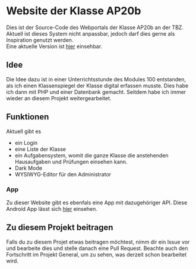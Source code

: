 # Website der Klasse AP20b

Dies ist der Source-Code des Webportals der Klasse AP20b an der TBZ.<br>
Aktuell ist dieses System nicht anpassbar, jedoch darf dies gerne als Inspiration genutzt werden.<br>
Eine aktuelle Version ist [hier](https://ap20b.lezurex.com/) einsehbar.

## Idee
Die Idee dazu ist in einer Unterrichtsstunde des Modules 100 entstanden, als ich einen Klassenspiegel der Klasse 
digital erfassen musste. Dies habe ich dann mit PHP und einer Datenbank gemacht. Seitdem habe ich immer wieder an 
diesem Projekt weitergearbeitet.

## Funktionen
Aktuell gibt es
- ein Login
- eine Liste der Klasse
- ein Aufgabensystem, womit die ganze Klasse die anstehenden Hausaufgaben und Prüfungen einsehen kann.
- Dark Mode
- WYSIWYG-Editor für den Administrator

### App
Zu dieser Website gibt es ebenfals eine App mit dazugehöriger API. Diese Android App lässt sich [hier](https://github.com/Lezurex/Klassenportal-Android) einsehen.

## Zu diesem Projekt beitragen
Falls du zu diesem Projet etwas beitragen möchtest, nimm dir ein Issue vor und bearbeite dies und stelle danach eine Pull Request.
Beachte auch den Fortschritt im Projekt General, um zu sehen, was derzeit schon bearbeitet wird.
